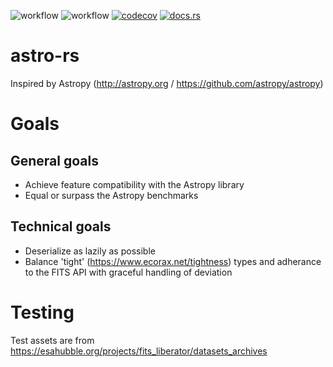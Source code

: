 ![workflow](https://github.com/eta077/astro-rs/actions/workflows/build-release.yml/badge.svg) ![workflow](https://github.com/eta077/astro-rs/actions/workflows/test-release.yml/badge.svg) [![codecov](https://codecov.io/gh/eta077/astro-rs/branch/release/graph/badge.svg)](https://codecov.io/gh/eta077/astro-rs) [![docs.rs](https://img.shields.io/docsrs/astro-rs)](https://docs.rs/astro-rs/latest/astro_rs/)

# astro-rs
Inspired by Astropy (http://astropy.org / https://github.com/astropy/astropy)

# Goals
## General goals
* Achieve feature compatibility with the Astropy library
* Equal or surpass the Astropy benchmarks

## Technical goals
* Deserialize as lazily as possible
* Balance 'tight' (https://www.ecorax.net/tightness) types and adherance to the FITS API with graceful handling of deviation

# Testing
Test assets are from https://esahubble.org/projects/fits_liberator/datasets_archives
